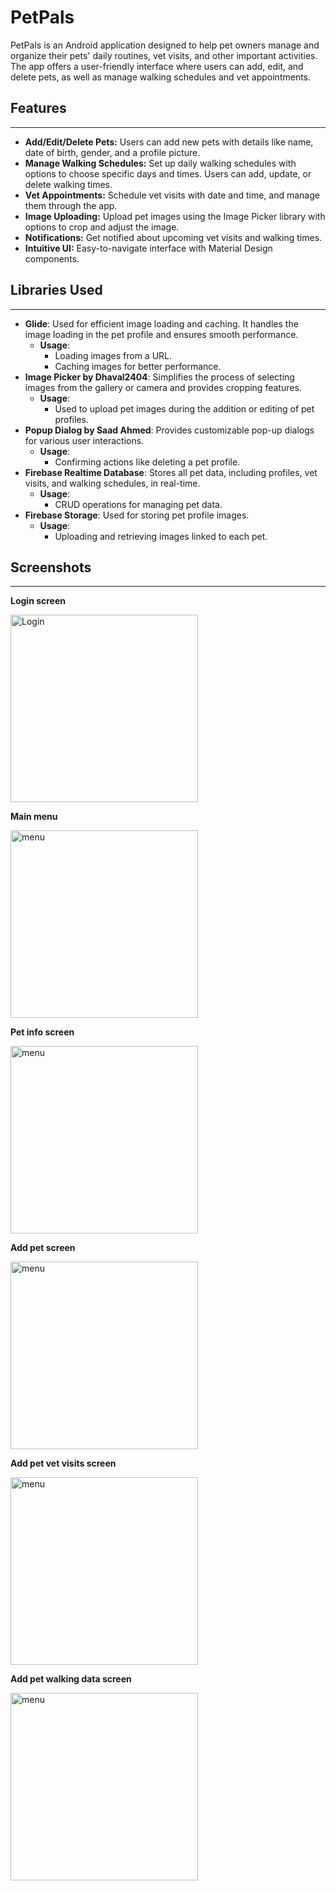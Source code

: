 # PetPals

PetPals is an Android application designed to help pet owners manage and organize their pets' daily routines, vet visits, and other important activities. The app offers a user-friendly interface where users can add, edit, and delete pets, as well as manage walking schedules and vet appointments. 

## Features
----------------

- **Add/Edit/Delete Pets:** Users can add new pets with details like name, date of birth, gender, and a profile picture.
- **Manage Walking Schedules:** Set up daily walking schedules with options to choose specific days and times. Users can add, update, or delete walking times.
- **Vet Appointments:** Schedule vet visits with date and time, and manage them through the app.
- **Image Uploading:** Upload pet images using the Image Picker library with options to crop and adjust the image.
- **Notifications:** Get notified about upcoming vet visits and walking times.
- **Intuitive UI:** Easy-to-navigate interface with Material Design components.

## Libraries Used
------------------

- **Glide**: Used for efficient image loading and caching. It handles the image loading in the pet profile and ensures smooth performance.
  - **Usage**: 
    - Loading images from a URL.
    - Caching images for better performance.
- **Image Picker by Dhaval2404**: Simplifies the process of selecting images from the gallery or camera and provides cropping features.
  - **Usage**:
    - Used to upload pet images during the addition or editing of pet profiles.
- **Popup Dialog by Saad Ahmed**: Provides customizable pop-up dialogs for various user interactions.
  - **Usage**:
    - Confirming actions like deleting a pet profile.
- **Firebase Realtime Database**: Stores all pet data, including profiles, vet visits, and walking schedules, in real-time.
  - **Usage**:
    - CRUD operations for managing pet data.
- **Firebase Storage**: Used for storing pet profile images.
  - **Usage**:
    - Uploading and retrieving images linked to each pet.

  
## Screenshots
------------------
**Login screen**

<img src="https://github.com/user-attachments/assets/9f354706-a4ac-465c-babb-02d41775d924" alt="Login" width="300">

**Main menu**

<img src="https://github.com/user-attachments/assets/a226e9b8-5823-45b6-a45d-f12b1e9f63cc" alt="menu" width="300">

**Pet info screen**

<img src="https://github.com/user-attachments/assets/3d419aee-3988-4842-8e29-df75af40bd99" alt="menu" width="300">

**Add pet screen**

<img src="https://github.com/user-attachments/assets/b221b1fb-7183-47e3-bddb-3a0dd1cdb2ff" alt="menu" width="300">

**Add pet vet visits screen**

<img src="https://github.com/user-attachments/assets/e61d72b1-affb-4703-801e-e23832728a9c" alt="menu" width="300">

**Add pet walking data screen**

<img src="https://github.com/user-attachments/assets/69304536-7165-4d8f-8c75-c0d20ca536d3" alt="menu" width="300">

   
